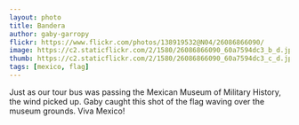 ```yaml
---
layout: photo
title: Bandera
author: gaby-garropy
flickr: https://www.flickr.com/photos/138919532@N04/26086866090/
image: https://c2.staticflickr.com/2/1580/26086866090_60a7594dc3_b_d.jpg
thumb: https://c2.staticflickr.com/2/1580/26086866090_60a7594dc3_c_d.jpg
tags: [mexico, flag]
---
```


Just as our tour bus was passing the Mexican Museum of Military History, the wind picked up. Gaby caught this shot of the flag waving over the museum grounds. Viva Mexico!
